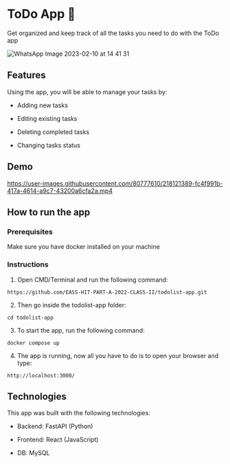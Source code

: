 # ToDo App :memo:

Get organized and keep track of all the tasks you need to do with the ToDo app

![WhatsApp Image 2023-02-10 at 14 41 31](https://user-images.githubusercontent.com/80777610/218121100-8c803f68-9457-4451-bdba-08b7c817ff30.jpeg)

## Features

Using the app, you will be able to manage your tasks by:

- Adding new tasks

- Editing existing tasks

- Deleting completed tasks

- Changing tasks status 

## Demo

https://user-images.githubusercontent.com/80777610/218121389-fc4f991b-417a-4614-a9c7-43200a6cfa2a.mp4

## How to run the app

### Prerequisites

Make sure you have docker installed on your machine

### Instructions

1. Open CMD/Terminal and run the following command:

```
https://github.com/EASS-HIT-PART-A-2022-CLASS-II/todolist-app.git
```

2. Then go inside the todolist-app folder:

```
cd todolist-app
```

3. To start the app, run the following command:

```
docker compose up
```

4. The app is running, now all you have to do is to open your browser and type:

```
http://localhost:3000/
```

## Technologies

This app was built with the following technologies:

- Backend: FastAPI (Python)

- Frontend: React (JavaScript)

- DB: MySQL
